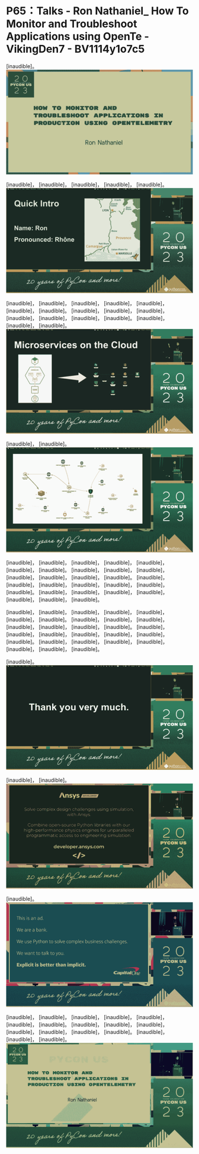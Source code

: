 # P65：Talks - Ron Nathaniel_ How To Monitor and Troubleshoot Applications using OpenTe - VikingDen7 - BV1114y1o7c5

 [inaudible]。
![](img/afeb7529b78d74d49398d0f57fb6371e_1.png)

 [inaudible]， [inaudible]， [inaudible]， [inaudible]， [inaudible]。
![](img/afeb7529b78d74d49398d0f57fb6371e_3.png)

 [inaudible]， [inaudible]， [inaudible]， [inaudible]， [inaudible]， [inaudible]， [inaudible]。 [inaudible]， [inaudible]， [inaudible]， [inaudible]， [inaudible]， [inaudible]， [inaudible]。 [inaudible]， [inaudible]， [inaudible]。
![](img/afeb7529b78d74d49398d0f57fb6371e_5.png)

 [inaudible]， [inaudible]。
![](img/afeb7529b78d74d49398d0f57fb6371e_7.png)

 [inaudible]， [inaudible]， [inaudible]， [inaudible]， [inaudible]， [inaudible]， [inaudible]。 [inaudible]， [inaudible]， [inaudible]， [inaudible]， [inaudible]， [inaudible]， [inaudible]。 [inaudible]， [inaudible]， [inaudible]， [inaudible]， [inaudible]， [inaudible]， [inaudible]。 [inaudible]， [inaudible]， [inaudible]， [inaudible]， [inaudible]， [inaudible]， [inaudible]。

 [inaudible]， [inaudible]， [inaudible]， [inaudible]， [inaudible]， [inaudible]， [inaudible]。 [inaudible]， [inaudible]， [inaudible]， [inaudible]， [inaudible]， [inaudible]， [inaudible]。 [inaudible]， [inaudible]， [inaudible]， [inaudible]， [inaudible]， [inaudible]， [inaudible]。 [inaudible]， [inaudible]， [inaudible]， [inaudible]， [inaudible]， [inaudible]， [inaudible]。

 [inaudible]。
![](img/afeb7529b78d74d49398d0f57fb6371e_9.png)

 [inaudible]， [inaudible]。
![](img/afeb7529b78d74d49398d0f57fb6371e_11.png)

 [inaudible]。
![](img/afeb7529b78d74d49398d0f57fb6371e_13.png)

 [inaudible]， [inaudible]， [inaudible]， [inaudible]， [inaudible]， [inaudible]， [inaudible]。 [inaudible]， [inaudible]， [inaudible]， [inaudible]， [inaudible]， [inaudible]， [inaudible]。 [inaudible]， [inaudible]， [inaudible]。
![](img/afeb7529b78d74d49398d0f57fb6371e_15.png)